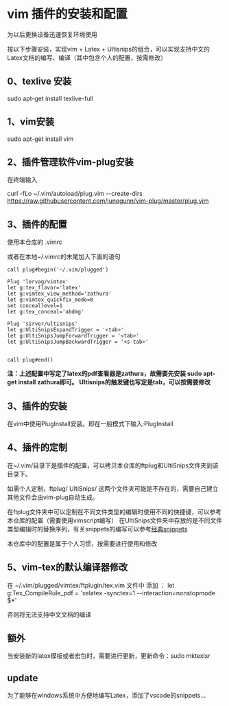 # vim 插件的安装和配置 
为以后更换设备迅速恢复环境使用

按以下步骤安装，实现vim + Latex + Ultisnips的组合，可以实现支持中文的Latex文档的编写、编译（其中包含个人的配置，按需修改）

## 0、texlive 安装
sudo apt-get install texlive-full

## 1、vim安装 
sudo apt-get install vim

## 2、插件管理软件vim-plug安装
在终端输入

curl -fLo ~/.vim/autoload/plug.vim --create-dirs 
https://raw.githubusercontent.com/junegunn/vim-plug/master/plug.vim

## 3、插件的配置
使用本仓库的
.vimrc

或者在本地~/.vimrc的末尾加入下面的语句
```
call plug#begin('~/.vim/plugged')

Plug 'lervag/vimtex'
let g:tex_flavor='latex'
let g:vimtex_view_method='zathura'
let g:vimtex_quickfix_mode=0
set conceallevel=1
let g:tex_conceal='abdmg'

Plug 'sirver/ultisnips'
let g:UltiSnipsExpandTrigger = '<tab>'
let g:UltiSnipsJumpForwardTrigger = '<tab>'
let g:UltiSnipsJumpBackwardTrigger = '<s-tab>'


call plug#end()
```
**注：上述配置中写定了latex的pdf查看器是zathura，故需要先安装 sudo apt-get install zathura即可。 Ultisnips的触发键也写定是tab，可以按需要修改**
## 3、插件的安装

在vim中使用PlugInstall安装。即在一般模式下输入:PlugInstall

## 4、插件的定制
在~/.vim/目录下是插件的配置，可以拷贝本仓库的ftplug和UltiSnips文件夹到该目录下。

如需个人定制，ftplug/ UltiSnips/ 这两个文件夹可能是不存在的，需要自己建立 其他文件会由vim-plug自动生成。 

在ftplug文件夹中可以定制在不同文件类型的编辑时使用不同的快捷键，可以参考本仓库的配置（需要使用vimscript编写）
在UltiSnips文件夹中存放的是不同文件类型编辑时的替换序列，有关snippets的编写可以参考[经典snippets](https://github.com/honza/vim-snippets)

本仓库中的配置是属于个人习惯，按需要进行使用和修改

## 5、vim-tex的默认编译器修改
在 ~/.vim/plugged/vimtex/ftplugin/tex.vim 文件中
添加 ： let g:Tex_CompileRule_pdf = 'xelatex -synctex=1 --interaction=nonstopmode $*'

否则将无法支持中文文档的编译

## 额外
当安装新的latex模板或者宏包时，需要进行更新，更新命令：sudo mktexlsr

## update
为了能够在windows系统中方便地编写Latex，添加了vscode的snippets…
